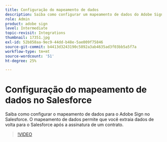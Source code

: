 ```yaml
---
title: Configuração do mapeamento de dados
description: Saiba como configurar um mapeamento de dados do Adobe Sign no Salesforce
role: Admin
product: adobe sign
level: Intermediate
topic-revisit: Integrations
thumbnail: 17351.jpg
exl-id: 52b858aa-9ec9-44dd-b48e-5ae009f75846
source-git-commit: b4413d3243190c5892a3ab4635ad3f03bb5a5f7a
workflow-type: tm+mt
source-wordcount: '51'
ht-degree: 25%

---
```


# Configuração do mapeamento de dados no Salesforce

Saiba como configurar o mapeamento de dados para o Adobe Sign no Salesforce. O mapeamento de dados permite que você extraia dados de volta para o Salesforce após a assinatura de um contrato.

>[!VIDEO](https://video.tv.adobe.com/v/17351?hidetitle=true)
